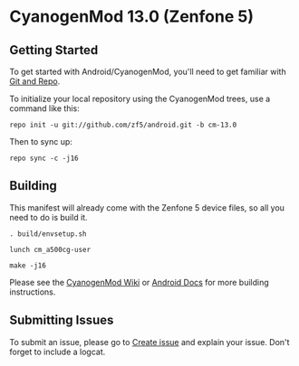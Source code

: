 CyanogenMod 13.0 (Zenfone 5)
============================

Getting Started
---------------

To get started with Android/CyanogenMod, you'll need to get
familiar with [Git and Repo](http://source.android.com/source/using-repo.html).

To initialize your local repository using the CyanogenMod trees, use a command like this:

    repo init -u git://github.com/zf5/android.git -b cm-13.0

Then to sync up:

    repo sync -c -j16

Building
--------

This manifest will already come with the Zenfone 5 device files,
so all you need to do is build it.

    . build/envsetup.sh

    lunch cm_a500cg-user

    make -j16

Please see the [CyanogenMod Wiki](http://wiki.cyanogenmod.org/) or [Android Docs](https://source.android.com/source/building.html) for more building instructions.

Submitting Issues
-----------------

To submit an issue, please go to [Create issue](https://bitbucket.org/zf5/android/issues/new) and explain your issue.
Don't forget to include a logcat.